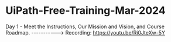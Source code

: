# UiPath-Free-Training-Mar-2024

Day 1 - Meet the Instructions, Our Mission and Vision, and Course Roadmap. -----------> Recording: https://youtu.be/Ri0JteXw-5Y
